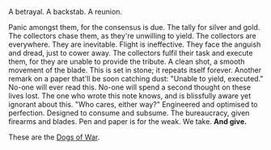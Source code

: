 ---
---

A betrayal. A backstab. A reunion.

Panic amongst them, for the consensus is due.
The tally for silver and gold.
The collectors chase them, as they're unwilling to yield. The collectors are everywhere. They are inevitable. 
Flight is ineffective. They face the anguish and dread, just to cower away. The collectors fulfil their task and execute them, for they are unable to provide the tribute. A clean shot, a smooth movement of the blade. 
This is set in stone; it repeats itself forever.
Another remark on a paper that'll be soon catching dust: "Unable to yield, executed." No-one will ever read this. No-one will spend a second thought on these lives lost. The one who wrote this note knows, and is blissfully aware yet ignorant about this. 
"Who cares, either way?"
Engineered and optimised to perfection. Designed to consume and subsume.
The bureaucracy, given firearms and blades. 
Pen and paper is for the weak.
We take. 
**And give.**

These are the [Dogs of War](..\..\..\Groupings\Factions\Thylyian\Dogs%20of%20War.md).
